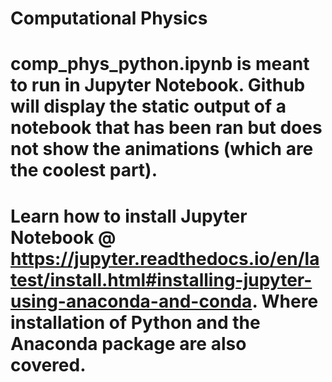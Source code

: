 # Computational Physics
#
# comp_phys_python.ipynb is meant to run in Jupyter Notebook. Github will display the static output of a notebook that has been ran but does not show the animations (which are the coolest part).
# 
# Learn how to install Jupyter Notebook @ https://jupyter.readthedocs.io/en/latest/install.html#installing-jupyter-using-anaconda-and-conda. Where installation of Python and the Anaconda package are also covered.
